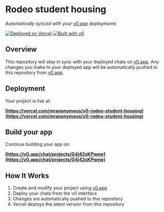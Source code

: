 # Rodeo student housing

*Automatically synced with your [v0.app](https://v0.app) deployments*

[![Deployed on Vercel](https://img.shields.io/badge/Deployed%20on-Vercel-black?style=for-the-badge&logo=vercel)](https://vercel.com/mranonymous/v0-rodeo-student-housing)
[![Built with v0](https://img.shields.io/badge/Built%20with-v0.app-black?style=for-the-badge)](https://v0.app/chat/projects/G4j42sKPwew)

## Overview

This repository will stay in sync with your deployed chats on [v0.app](https://v0.app).
Any changes you make to your deployed app will be automatically pushed to this repository from [v0.app](https://v0.app).

## Deployment

Your project is live at:

**[https://vercel.com/mranonymous/v0-rodeo-student-housing](https://vercel.com/mranonymous/v0-rodeo-student-housing)**

## Build your app

Continue building your app on:

**[https://v0.app/chat/projects/G4j42sKPwew](https://v0.app/chat/projects/G4j42sKPwew)**

## How It Works

1. Create and modify your project using [v0.app](https://v0.app)
2. Deploy your chats from the v0 interface
3. Changes are automatically pushed to this repository
4. Vercel deploys the latest version from this repository
